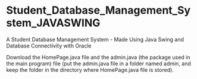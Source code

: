 # Student_Database_Management_System_JAVASWING
A Student Database Management System - Made Using Java Swing and Database Connectivity with Oracle

Download the HomePage.java file and the admin.java (the package used in the main program) file (put the admin.java file in a folder named admin, and keep the folder in the directory where HomePage.java file is stored).
